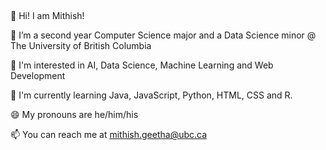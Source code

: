 ##
👋 Hi! I am Mithish!

🌱 I’m a second year Computer Science major and a Data Science minor @ The University of British Columbia

🔭 I'm interested in AI, Data Science, Machine Learning and Web Development

💬 I'm currently learning Java, JavaScript, Python, HTML, CSS and R.

😄 My pronouns are he/him/his

📫 You can reach me at mithish.geetha@ubc.ca

<!--
**MithishR/MithishR** is a ✨ _special_ ✨ repository because its `README.md` (this file) appears on your GitHub profile.

Here are some ideas to get you started:

- 🔭 I’m currently working on ...
- 🌱 I’m currently learning ...
- 👯 I’m looking to collaborate on ...
- 🤔 I’m looking for help with ...
- 💬 Ask me about ...
- 📫 How to reach me: ...
- 😄 Pronouns: ...
- ⚡ Fun fact: ...
-->
